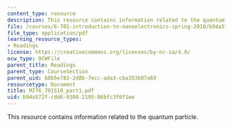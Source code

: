 ```yaml
---
content_type: resource
description: This resource contains information related to the quantum particle.
file: /courses/6-701-introduction-to-nanoelectronics-spring-2010/b94a572fcdd69308219506bfc3f0f1ee_MIT6_701S10_part1.pdf
file_type: application/pdf
learning_resource_types:
- Readings
license: https://creativecommons.org/licenses/by-nc-sa/4.0/
ocw_type: OCWFile
parent_title: Readings
parent_type: CourseSection
parent_uid: 60b5e783-2d8b-7ecc-ada3-cba353b07a69
resourcetype: Document
title: MIT6_701S10_part1.pdf
uid: b94a572f-cdd6-9308-2195-06bfc3f0f1ee
---
```

This resource contains information related to the quantum particle.